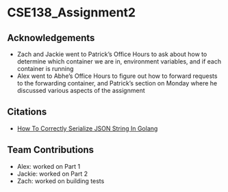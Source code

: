 # CSE138_Assignment2

## Acknowledgements
- Zach and Jackie went to Patrick’s Office Hours to ask about how to determine which container we are in, environment variables, and if each container is running
- Alex went to Abhe’s Office Hours to figure out how to forward requests to the forwarding container, and Patrick’s section on Monday where he discussed various aspects of the assignment 

## Citations
- [How To Correctly Serialize JSON String In Golang](https://goinbigdata.com/how-to-correctly-serialize-json-string-in-golang/)


## Team Contributions
- Alex: worked on Part 1
-	Jackie: worked on Part 2
- Zach: worked on building tests
